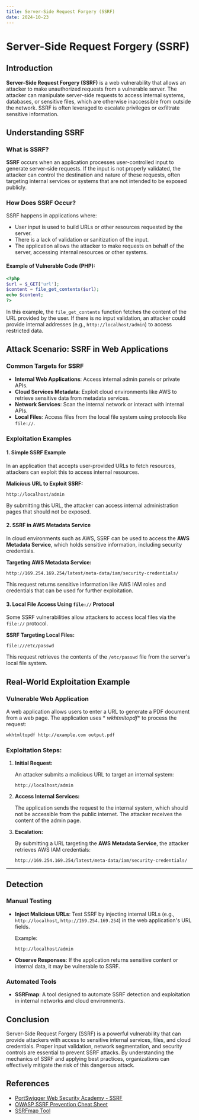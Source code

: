 ```yaml
---
title: Server-Side Request Forgery (SSRF)
date: 2024-10-23
---
```


# **Server-Side Request Forgery (SSRF)**

## **Introduction**

**Server-Side Request Forgery (SSRF)** is a web vulnerability that allows an attacker to make unauthorized requests from
a vulnerable server. The attacker can manipulate server-side requests to access internal systems, databases, or
sensitive files, which are otherwise inaccessible from outside the network. SSRF is often leveraged to escalate
privileges or exfiltrate sensitive information.

## **Understanding SSRF**

### **What is SSRF?**

**SSRF** occurs when an application processes user-controlled input to generate server-side requests. If the input is
not properly validated, the attacker can control the destination and nature of these requests, often targeting internal
services or systems that are not intended to be exposed publicly.

### **How Does SSRF Occur?**

SSRF happens in applications where:

- User input is used to build URLs or other resources requested by the server.
- There is a lack of validation or sanitization of the input.
- The application allows the attacker to make requests on behalf of the server, accessing internal resources or other
  systems.

#### **Example of Vulnerable Code (PHP):**

```php
<?php
$url = $_GET['url'];
$content = file_get_contents($url);
echo $content;
?>
```

In this example, the `file_get_contents` function fetches the content of the URL provided by the user. If there is no
input validation, an attacker could provide internal addresses (e.g., `http://localhost/admin`) to access restricted
data.

## **Attack Scenario: SSRF in Web Applications**

### **Common Targets for SSRF**

- **Internal Web Applications**: Access internal admin panels or private APIs.
- **Cloud Services Metadata**: Exploit cloud environments like AWS to retrieve sensitive data from metadata services.
- **Network Services**: Scan the internal network or interact with internal APIs.
- **Local Files**: Access files from the local file system using protocols like `file://`.

### **Exploitation Examples**

#### **1. Simple SSRF Example**

In an application that accepts user-provided URLs to fetch resources, attackers can exploit this to access internal
resources.

**Malicious URL to Exploit SSRF:**

```plaintext
http://localhost/admin
```

By submitting this URL, the attacker can access internal administration pages that should not be exposed.

#### **2. SSRF in AWS Metadata Service**

In cloud environments such as AWS, SSRF can be used to access the **AWS Metadata Service**, which holds sensitive
information, including security credentials.

**Targeting AWS Metadata Service:**

```plaintext
http://169.254.169.254/latest/meta-data/iam/security-credentials/
```

This request returns sensitive information like AWS IAM roles and credentials that can be used for further exploitation.

#### **3. Local File Access Using `file://` Protocol**

Some SSRF vulnerabilities allow attackers to access local files via the `file://` protocol.

**SSRF Targeting Local Files:**

```plaintext
file:///etc/passwd
```

This request retrieves the contents of the `/etc/passwd` file from the server's local file system.

## **Real-World Exploitation Example**

### **Vulnerable Web Application**

A web application allows users to enter a URL to generate a PDF document from a web page. The application uses *
*wkhtmltopdf** to process the request:

```bash
wkhtmltopdf http://example.com output.pdf
```

### **Exploitation Steps:**

1. **Initial Request:**

   An attacker submits a malicious URL to target an internal system:

   ```plaintext
   http://localhost/admin
   ```

2. **Access Internal Services:**

   The application sends the request to the internal system, which should not be accessible from the public internet.
   The attacker receives the content of the admin page.

3. **Escalation:**

   By submitting a URL targeting the **AWS Metadata Service**, the attacker retrieves AWS IAM credentials:

   ```plaintext
   http://169.254.169.254/latest/meta-data/iam/security-credentials/
   ```

---

## **Detection**

### **Manual Testing**

- **Inject Malicious URLs**: Test SSRF by injecting internal URLs (e.g., `http://localhost`, `http://169.254.169.254`)
  in the web application's URL fields.

  Example:

  ```plaintext
  http://localhost/admin
  ```

- **Observe Responses**: If the application returns sensitive content or internal data, it may be vulnerable to SSRF.

### **Automated Tools**

- **SSRFmap**: A tool designed to automate SSRF detection and exploitation in internal networks and cloud environments.

## **Conclusion**

Server-Side Request Forgery (SSRF) is a powerful vulnerability that can provide attackers with access to sensitive
internal services, files, and cloud credentials. Proper input validation, network segmentation, and security controls
are essential to prevent SSRF attacks. By understanding the mechanics of SSRF and applying best practices, organizations
can effectively mitigate the risk of this dangerous attack.

## **References**

- [PortSwigger Web Security Academy - SSRF](https://portswigger.net/web-security/ssrf)
- [OWASP SSRF Prevention Cheat Sheet](https://cheatsheetseries.owasp.org/cheatsheets/Server_Side_Request_Forgery_Prevention_Cheat_Sheet.html)
- [SSRFmap Tool](https://github.com/swisskyrepo/SSRFmap)
